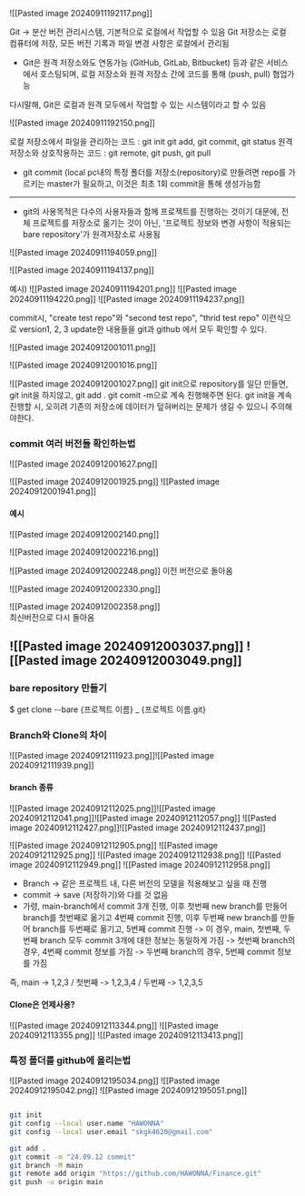
![[Pasted image 20240911192117.png]]

Git -> 분산 버전 관리시스템, 기본적으로 로컬에서 작업할 수 있음 
Git 저장소는 로컬 컴퓨터에 저장, 모든 버전 기록과 파일 변경 사항은 로컬에서 관리됨 

* Git은 원격 저장소와도 연동가능 (GitHub, GitLab, Bitbucket) 등과 같은 서비스에서 호스팅되며, 로컬 저장소와 원격 저장소 간에 코드를 통해 (push, pull) 협업가능

다시말해, Git은 로컬과 원격 모두에서 작업할 수 있는 시스템이라고 할 수 있음 


![[Pasted image 20240911192150.png]]

로컬 저장소에서 파일을 관리하는 코드 : git init git add, git commit, git status 
원격 저장소와 상호작용하는 코드 : git remote, git push, git pull 

*  git commit (local pc내의 특정 폴더를 저장소(repository)로 만들려면 repo를 가르키는 master가 필요하고, 이것은 최초 1회 commit을 통해 생성가능함 



---
* git의 사용목적은 다수의 사용자들과 함께 프로젝트를 진행하는 것이기 대문에, 전체 프로젝트를 저장소로 옮기는 것이 아닌, '프로젝트 정보와 변경 사항이 적용되는 bare repository'가 원격저장소로 사용됨 

![[Pasted image 20240911194059.png]]

![[Pasted image 20240911194137.png]]

예시) 
![[Pasted image 20240911194201.png]]
![[Pasted image 20240911194220.png]]
![[Pasted image 20240911194237.png]]

commit시, "create test repo"와 "second test repo", "thrid test repo" 이런식으로  version1, 2, 3 update한 내용들을 git과 github 에서 모두 확인할 수 있다. 

![[Pasted image 20240912001011.png]]

![[Pasted image 20240912001016.png]]

![[Pasted image 20240912001027.png]]
git init으로 repository를 일단 만들면, git init을 하지않고, git add . git comit -m으로 계속 진행해주면 된다. git init을 계속 진행할 시, 오히려 기존의 저장소에 데이터가 덮혀버리는 문제가 생길 수 있으니 주의해야한다. 

### commit 여러 버전들 확인하는법 


![[Pasted image 20240912001627.png]]

![[Pasted image 20240912001925.png]]
![[Pasted image 20240912001941.png]]

#### 예시 
![[Pasted image 20240912002140.png]]

![[Pasted image 20240912002216.png]]

![[Pasted image 20240912002248.png]]
이전 버전으로 돌아옴 

![[Pasted image 20240912002330.png]]

![[Pasted image 20240912002358.png]]
\
최신버전으로 다시 돌아옴 

![[Pasted image 20240912003037.png]]
![[Pasted image 20240912003049.png]]
-


### bare repository 만들기


$ get clone --bare {프로젝트 이름} _ {프로젝트 이름.git}


### Branch와 Clone의 차이 

![[Pasted image 20240912111923.png]]![[Pasted image 20240912111939.png]]

#### branch 종류 

![[Pasted image 20240912112025.png]]![[Pasted image 20240912112041.png]]![[Pasted image 20240912112057.png]]
![[Pasted image 20240912112427.png]]![[Pasted image 20240912112437.png]]

 ![[Pasted image 20240912112905.png]]
 ![[Pasted image 20240912112925.png]]
 ![[Pasted image 20240912112938.png]]
 ![[Pasted image 20240912112949.png]]
 ![[Pasted image 20240912112958.png]]


* Branch -> 같은 프로젝트 내, 다른 버전의 모델을 적용해보고 싶을 때 진행 
* commit -> save (저장하기)와 다를 것 없음 
* 가령, main-branch에서 commit 3개 진행, 이후 첫번째 new branch를 만들어 branch를 첫번째로 옮기고 4번째 commit 진행, 이후 두번째 new branch를 만들어 branch를 두번째로 옮기고, 5번째 commit 진행 
-> 이 경우, main, 첫번째, 두번째 branch 모두 commit 3개에 대한 정보는 동일하게 가짐 
-> 첫번째 branch의 경우, 4번째 commit 정보를 가짐 
-> 두번째 branch의 경우, 5번째 commit 정보를 가짐 

즉, main -> 1,2,3 / 첫번째 -> 1,2,3,4 / 두번째 -> 1,2,3,5 

#### Clone은 언제사용? 

![[Pasted image 20240912113344.png]]
![[Pasted image 20240912113355.png]]
![[Pasted image 20240912113413.png]]

### 특정 폴더를 github에 올리는법

![[Pasted image 20240912195034.png]]
![[Pasted image 20240912195042.png]]
![[Pasted image 20240912195051.png]]


```bash

git init 
git config --local user.name "HAWONNA"
git config --local user.email "skgk4620@gmail.com"

git add . 
git commit -m "24.09.12 commit"
git branch -M main 
git remote add origin "https://github.com/HAWONNA/Finance.git"
git push -u origin main 


```